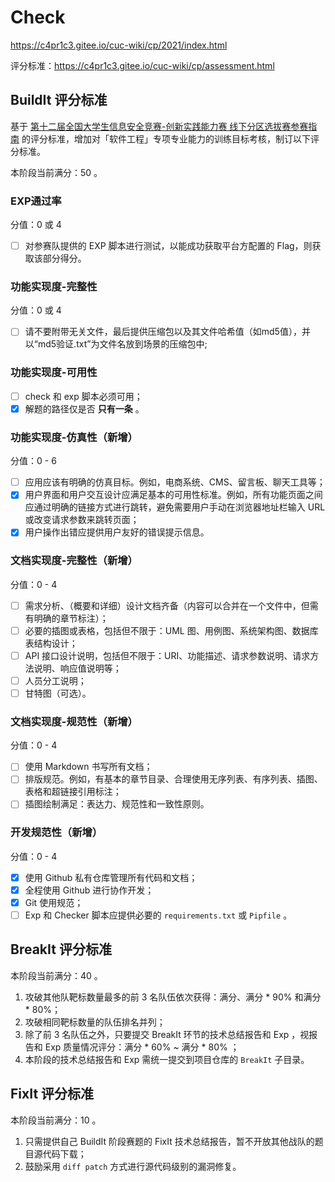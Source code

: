 # Check

https://c4pr1c3.gitee.io/cuc-wiki/cp/2021/index.html

评分标准：https://c4pr1c3.gitee.io/cuc-wiki/cp/assessment.html

## BuildIt 评分标准

基于 [第十二届全国大学生信息安全竞赛-创新实践能力赛 线下分区选拔赛参赛指南](http://www.ciscn.cn/announcement/view/126) 的评分标准，增加对「软件工程」专项专业能力的训练目标考核，制订以下评分标准。

本阶段当前满分：50 。

### EXP通过率

分值：0 或 4

- [ ] 对参赛队提供的 EXP 脚本进行测试，以能成功获取平台方配置的 Flag，则获取该部分得分。

### 功能实现度-完整性

分值：0 或 4

- [ ] 请不要附带无关文件，最后提供压缩包以及其文件哈希值（如md5值），并以“md5验证.txt”为文件名放到场景的压缩包中;

### 功能实现度-可用性

- [ ] check 和 exp 脚本必须可用；
- [x] 解题的路径仅是否 **只有一条** 。

### 功能实现度-仿真性（新增）

分值：0 - 6

- [ ] 应用应该有明确的仿真目标。例如，电商系统、CMS、留言板、聊天工具等；
- [x] 用户界面和用户交互设计应满足基本的可用性标准。例如，所有功能页面之间应通过明确的链接方式进行跳转，避免需要用户手动在浏览器地址栏输入 URL 或改变请求参数来跳转页面；
- [x] 用户操作出错应提供用户友好的错误提示信息。

### 文档实现度-完整性（新增）

分值：0 - 4

- [ ] 需求分析、（概要和详细）设计文档齐备（内容可以合并在一个文件中，但需有明确的章节标注）；
- [ ] 必要的插图或表格，包括但不限于：UML 图、用例图、系统架构图、数据库表结构设计；
- [ ] API 接口设计说明，包括但不限于：URI、功能描述、请求参数说明、请求方法说明、响应值说明等；
- [ ] 人员分工说明；
- [ ] 甘特图（可选）。

### 文档实现度-规范性（新增）

分值：0 - 4

- [ ] 使用 Markdown 书写所有文档；
- [ ] 排版规范。例如，有基本的章节目录、合理使用无序列表、有序列表、插图、表格和超链接引用标注；
- [ ] 插图绘制满足：表达力、规范性和一致性原则。

### 开发规范性（新增）

分值：0 - 4

  - [x] 使用 Github 私有仓库管理所有代码和文档；
  - [x] 全程使用 Github 进行协作开发；
  - [x] Git 使用规范；
   - [ ] Exp 和 Checker 脚本应提供必要的 `requirements.txt` 或 `Pipfile` 。

## BreakIt 评分标准

本阶段当前满分：40 。

1. 攻破其他队靶标数量最多的前 3 名队伍依次获得：满分、满分 * 90% 和满分 * 80%；
2. 攻破相同靶标数量的队伍排名并列；
3. 除了前 3 名队伍之外，只要提交 BreakIt 环节的技术总结报告和 Exp ，视报告和 Exp 质量情况评分：满分 * 60% ~ 满分 * 80% ；
4. 本阶段的技术总结报告和 Exp 需统一提交到项目仓库的 `BreakIt` 子目录。

## FixIt 评分标准

本阶段当前满分：10 。

1. 只需提供自己 BuildIt 阶段赛题的 FixIt 技术总结报告，暂不开放其他战队的题目源代码下载；
2. 鼓励采用 `diff patch` 方式进行源代码级别的漏洞修复。
